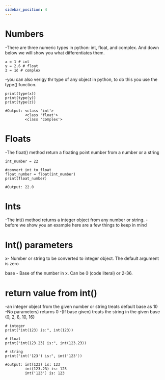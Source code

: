 ```yaml
---
sidebar_position: 4
---
```


# Numbers
-There are three numeric types in python: int, float, and complex. And down below we will show you what differentiates them.

```
x = 1 # int
y = 2.6 # float
z = 1d # complex

```

-you can also verigy thr type of any object in python, to do this you use the type() function.
```
print(type(x))
print(type(y))
print(type(z))

#Output: <class 'int'>
         <class 'float'>
         <class 'complex'>   
```

# Floats
-The float() method return a floating point number from a number or a string
```
int_number = 22

#convert int to float
float_number = float(int_number)
print(float_number)

#Output: 22.0
```

# Ints
-The int() method returns a integer object from any number or string.
-before we show you an example here are a few things to keep in mind

# Int() parameters
x- Number or string to be converted to integer object. The default argument is zero

base - Base of the number in x. Can be 0 (code literal) or 2-36.

# return value from int()
-an integer object from the given number or string treats default base as 10
-No parameters) returns 0
-(If base given) treats the string in the given base (0, 2, 8, 10, 16)

```
# integer
print("int(123) is:", int(123))

# float
print("int(123.23) is:", int(123.23))

# string
print("int('123') is:", int('123'))

#output: int(123) is: 123
         int(123.23) is: 123
         int('123') is: 123
```

